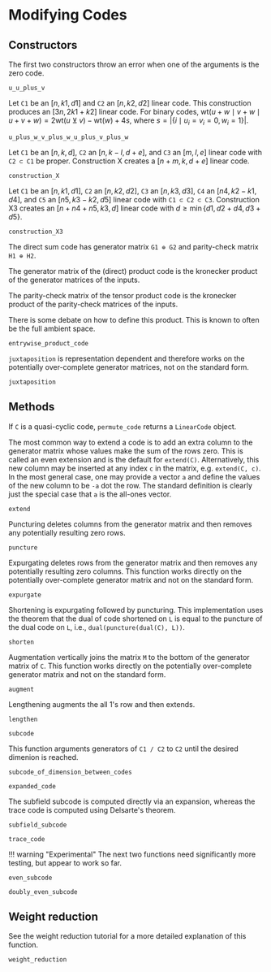 # Modifying Codes

## Constructors
The first two constructors throw an error when one of the arguments is the zero code.
```@docs
u_u_plus_v
```

Let `C1` be an $[n, k1, d1]$ and `C2` an $[n, k2, d2]$ linear code. This construction produces an $[3n, 2k1 + k2]$ linear code. For binary codes, $\mathrm{wt}(u + w \mid v + w \mid u + v + w) = 2 \mathrm{wt}(u \veebar v) - \mathrm{wt}(w) + 4s$, where $s = |\{i \mid u_i = v_i = 0, w_i = 1\}|$.
```@docs
u_plus_w_v_plus_w_u_plus_v_plus_w
```

Let `C1` be an $[n, k, d]$, `C2` an $[n, k - l, d + e]$, and `C3` an $[m, l, e]$ linear code with `C2 ⊂ C1` be proper. Construction X creates a $[n + m, k, d + e]$ linear code.
```@docs
construction_X
```

Let `C1` be an $[n, k1, d1]$, `C2` an $[n, k2, d2]$, `C3` an $[n, k3, d3]$, `C4` an $[n4, k2 - k1, d4]$, and `C5` an $[n5, k3 - k2, d5]$ linear code with `C1 ⊂ C2 ⊂ C3`. Construction X3 creates an $[n + n4 + n5, k3, d]$ linear code with $d \geq \min\{d1, d2 + d4, d3 + d5\}$.
```@docs
construction_X3
```

The direct sum code has generator matrix `G1 ⊕ G2` and parity-check matrix `H1 ⊕ H2`.

The generator matrix of the (direct) product code is the kronecker product of the generator matrices of the inputs.

The parity-check matrix of the tensor product code is the kronecker product of the parity-check matrices of the inputs.

There is some debate on how to define this product. This is known to often be the full ambient space.
```@docs
entrywise_product_code
```

`juxtaposition` is representation dependent and therefore works on the potentially over-complete generator matrices, not on the standard form.
```@docs
juxtaposition
```

## Methods

If `C` is a quasi-cyclic code, `permute_code` returns a `LinearCode` object.

The most common way to extend a code is to add an extra column to the generator matrix whose values make the sum of the rows zero. This is called an even extension and is the default for `extend(C)`. Alternatively, this new column may be inserted at any index `c` in the matrix, e.g. `extend(C, c)`. In the most general case, one may provide a vector `a` and define the values of the new column to be `-a` dot the row. The standard definition is clearly just the special case that `a` is the all-ones vector.
```@docs
extend
```

Puncturing deletes columns from the generator matrix and then removes any potentially resulting zero rows.
```@docs
puncture
```

Expurgating deletes rows from the generator matrix and then removes any potentially resulting zero columns. This function works directly on the potentially over-complete generator matrix and not on the standard form.
```@docs
expurgate
```

Shortening is expurgating followed by puncturing. This implementation uses the theorem that the dual of code shortened on `L` is equal to the puncture of the dual code on `L`, i.e., `dual(puncture(dual(C), L))`.
```@docs
shorten
```

Augmentation vertically joins the matrix `M` to the bottom of the generator matrix of `C`. This function works directly on the potentially over-complete generator matrix and not on the standard form.
```@docs
augment
```

Lengthening augments the all 1's row and then extends.
```@docs
lengthen
```

```@docs
subcode
```

This function arguments generators of `C1 / C2` to  `C2` until the desired dimenion is reached.
```@docs
subcode_of_dimension_between_codes
```

```@docs
expanded_code
```

The subfield subcode is computed directly via an expansion, whereas the trace code is computed using Delsarte's theorem.
```@docs
subfield_subcode
```

```@docs
trace_code
```

!!! warning "Experimental"
    The next two functions need significantly more testing, but appear to work so far.

```@docs
even_subcode
```

```@docs
doubly_even_subcode
```

## Weight reduction

See the weight reduction tutorial for a more detailed explanation of this function.

```@docs
weight_reduction
```
